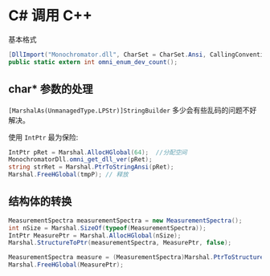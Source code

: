 # C# 调用 C++

基本格式

```c#
[DllImport("Monochromator.dll", CharSet = CharSet.Ansi, CallingConvention = CallingConvention.Cdecl)]
public static extern int omni_enum_dev_count();
```

## char* 参数的处理

`[MarshalAs(UnmanagedType.LPStr)]StringBuilder` 多少会有些乱码的问题不好解决。

使用 `IntPtr` 最为保险:

```c#
IntPtr pRet = Marshal.AllocHGlobal(64);  //分配空间
MonochromatorDll.omni_get_dll_ver(pRet);
string strRet = Marshal.PtrToStringAnsi(pRet);
Marshal.FreeHGlobal(tmpP); // 释放
```

## 结构体的转换

```c#
MeasurementSpectra measurementSpectra = new MeasurementSpectra();
int nSize = Marshal.SizeOf(typeof(MeasurementSpectra));
IntPtr MeasurePtr = Marshal.AllocHGlobal(nSize);
Marshal.StructureToPtr(measurementSpectra, MeasurePtr, false);

MeasurementSpectra measure = (MeasurementSpectra)Marshal.PtrToStructure(MeasurePtr, typeof(MeasurementSpectra));
Marshal.FreeHGlobal(MeasurePtr);
```

